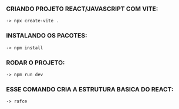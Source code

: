 ### CRIANDO PROJETO REACT/JAVASCRIPT COM VITE:
	-> npx create-vite .

### INSTALANDO OS PACOTES:
	-> npm install

### RODAR O PROJETO:
	-> npm run dev

### ESSE COMANDO CRIA A ESTRUTURA BASICA DO REACT:
	-> rafce